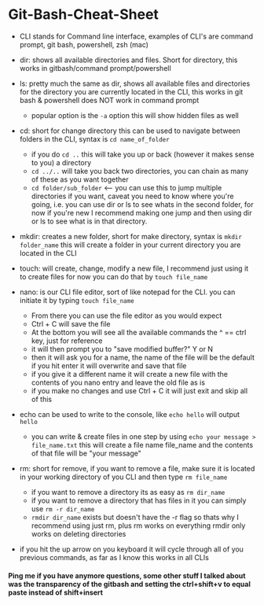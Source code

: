 # Git-Bash-Cheat-Sheet

- CLI stands for Command line interface, examples of CLI's are command prompt, git bash, powershell, zsh (mac)

- dir: shows all available directories and files. Short for directory, this works in gitbash/command prompt/powershell
- ls: pretty much the same as dir, shows all available files and directories for the directory you are currently located in the CLI, this works in git bash & powershell does NOT work in command prompt
  - popular option is the `-a` option this will show hidden files as well
- cd: short for change directory this can be used to navigate between folders in the CLI, syntax is `cd name_of_folder`
  - if you do `cd ..` this will take you up or back (however it makes sense to you) a directory 
  - `cd ../..` will take you back two directories, you can chain as many of these as you want together 
  - `cd folder/sub_folder` <-- you can use this to jump multiple directories if you want, caveat you need to know where you're going, i.e. you can use dir or ls to see whats in the second folder, for now if you're new I recommend making one jump and then using dir or ls to see what is in that directory. 
- mkdir: creates a new folder, short for make directory, syntax is `mkdir folder_name` this will create a folder in your current directory you are located in the CLI 
- touch: will create, change, modify a new file, I recommend just using it to create files for now you can do that by `touch file_name`
- nano: is our CLI file editor, sort of like notepad for the CLI. you can initiate it by typing `touch file_name` 
  - From there you can use the file editor as you would expect 
  - Ctrl + C will save the file 
  - At the bottom you will see all the available commands the ^ == ctrl key, just for reference 
  - it will then prompt you to "save modified buffer?" Y or N 
  - then it will ask you for a name, the name of the file will be the default if you hit enter it will overwrite and save that file
  - if you give it a different name it will create a new file with the contents of you nano entry and leave the old file as is
  - if you make no changes and use Ctrl + C it will just exit and skip all of this
- echo can be used to write to the console, like `echo hello` will output `hello`
  - you can write & create files in one step by using `echo your message > file_name.txt` this will create a file name file_name and the contents of that file will be "your message"
- rm: short for remove, if you want to remove a file, make sure it is located in your working directory of you CLI and then type `rm file_name`
  - if you want to remove a directory its as easy as `rm dir_name` 
  - if you want to remove a directory that has files in it you can simply use `rm -r dir_name`
  - `rmdir dir_name` exists but doesn't have the -r flag so thats why I recommend using just rm, plus rm works on everything rmdir only works on deleting directories 
- if you hit the up arrow on you keyboard it will cycle through all of you previous commands, as far as I know this works in all CLIs 


#### Ping me if you have anymore questions, some other stuff I talked about was the transparency of the gitbash and setting the ctrl+shift+v to equal paste instead of shift+insert 
